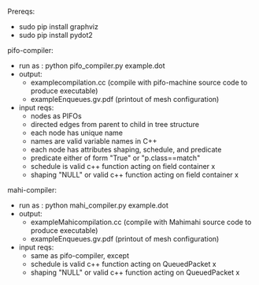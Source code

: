 Prereqs:
* sudo pip install graphviz
* sudo pip install pydot2

pifo-compiler:
* run as : python pifo_compiler.py example.dot
* output: 
  * examplecompilation.cc (compile with pifo-machine source code to produce executable)
  * exampleEnqueues.gv.pdf (printout of mesh configuration)
* input reqs:
  * nodes as PIFOs
  * directed edges from parent to child in tree structure
  * each node has unique name
  * names are valid variable names in C++
  * each node has attributes shaping, schedule, and predicate
  * predicate either of form "True" or "p.class==match"
  * schedule is valid c++ function acting on field container x
  * shaping "NULL" or valid c++ function acting on field container x

mahi-compiler:
* run as : python mahi_compiler.py example.dot
* output: 
  * exampleMahicompilation.cc (compile with Mahimahi source code to produce executable)
  * exampleEnqueues.gv.pdf (printout of mesh configuration)
* input reqs:
  * same as pifo-compiler, except
  * schedule is valid c++ function acting on QueuedPacket x
  * shaping "NULL" or valid c++ function acting on QueuedPacket x

